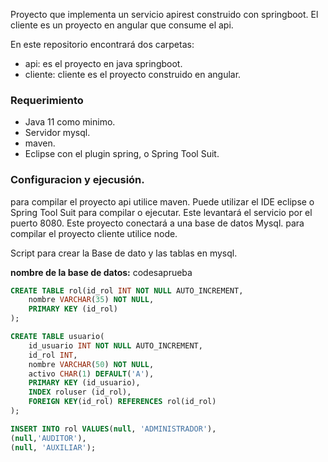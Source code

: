 Proyecto que implementa un servicio apirest construido con springboot. El cliente es un proyecto en angular que consume el api.

En este repositorio encontrará dos carpetas: 
* api: es el proyecto en java springboot.
* cliente: cliente es el proyecto construido en angular.

### Requerimiento
* Java 11 como minimo.
* Servidor mysql.
* maven.
* Eclipse con el plugin spring, o Spring Tool Suit.


### Configuracion y ejecusión.
para compilar el proyecto api utilice maven. Puede utilizar el IDE eclipse o Spring Tool Suit para compilar o ejecutar. Este levantará el servicio por el puerto 8080. Este proyecto conectará a una base de datos Mysql.
para compilar el proyecto cliente utilice node.


Script para crear la Base de dato y las tablas en mysql.

**nombre de la base de datos:** codesaprueba

```sql
CREATE TABLE rol(id_rol INT NOT NULL AUTO_INCREMENT,
    nombre VARCHAR(35) NOT NULL,
    PRIMARY KEY (id_rol)
);

CREATE TABLE usuario(
    id_usuario INT NOT NULL AUTO_INCREMENT,
    id_rol INT,
    nombre VARCHAR(50) NOT NULL,
    activo CHAR(1) DEFAULT('A'),
    PRIMARY KEY (id_usuario),
    INDEX roluser (id_rol),
    FOREIGN KEY(id_rol) REFERENCES rol(id_rol)
);

INSERT INTO rol VALUES(null, 'ADMINISTRADOR'),
(null,'AUDITOR'),
(null, 'AUXILIAR');
```
